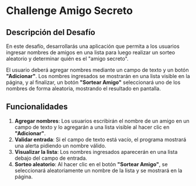 # Challenge Amigo Secreto

## Descripción del Desafío
En este desafío, desarrollarás una aplicación que permita a los usuarios ingresar nombres de amigos en una lista para luego realizar un sorteo aleatorio y determinar quién es el "amigo secreto".

El usuario deberá agregar nombres mediante un campo de texto y un botón **"Adicionar"**. Los nombres ingresados se mostrarán en una lista visible en la página, y al finalizar, un botón **"Sortear Amigo"** seleccionará uno de los nombres de forma aleatoria, mostrando el resultado en pantalla.

## Funcionalidades
1. **Agregar nombres**: Los usuarios escribirán el nombre de un amigo en un campo de texto y lo agregarán a una lista visible al hacer clic en **"Adicionar"**.
2. **Validar entrada**: Si el campo de texto está vacío, el programa mostrará una alerta pidiendo un nombre válido.
3. **Visualizar la lista**: Los nombres ingresados aparecerán en una lista debajo del campo de entrada.
4. **Sorteo aleatorio**: Al hacer clic en el botón **"Sortear Amigo"**, se seleccionará aleatoriamente un nombre de la lista y se mostrará en la página.
